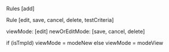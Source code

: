 Rules [add]

Rule [edit, save, cancel, delete, testCriteria]

viewMode: [edit]
newOrEditMode: [save, cancel, delete]

if (isTmpId) viewMode = modeNew
else viewMode = modeView
